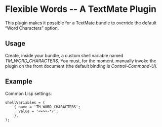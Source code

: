 # Flexible Words -- A TextMate Plugin
This plugin makes it possible for a TextMate bundle to override the default “Word Characters” option.

## Usage
Create, inside your bundle, a custom shell variable named *TM_WORD_CHARACTERS*.
You must, for the moment, manually invoke the plugin on the front document (the default binding is *Control-Command-U*).

## Example
Common Lisp settings:

    shellVariables = (
        { name = 'TM_WORD_CHARACTERS';
          value = '<=>+-*/';
        },  
    );